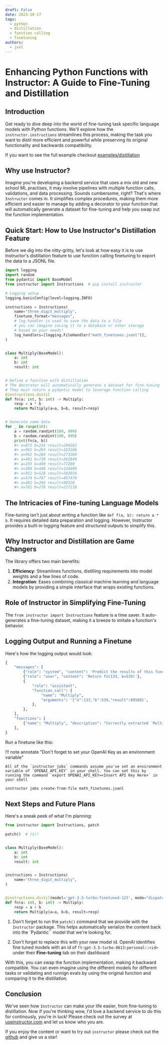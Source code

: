 ```yaml
---
draft: False
date: 2023-10-17
tags:
  - python
  - distillation
  - function calling
  - finetuning
authors:
  - jxnl
---
```


# Enhancing Python Functions with Instructor: A Guide to Fine-Tuning and Distillation

## Introduction

Get ready to dive deep into the world of fine-tuning task specific language models with Python functions. We'll explore how the `instructor.instructions` streamlines this process, making the task you want to distil more efficient and powerful while preserving its original functionality and backwards compatibility.

If you want to see the full example checkout [examples/distillation](https://github.com/jxnl/instructor/tree/main/examples/distilations)

<!-- more -->

## Why use Instructor?

Imagine you're developing a backend service that uses a mix old and new school ML practises, it may involve pipelines with multiple function calls, validations, and data processing. Sounds cumbersome, right? That's where `Instructor` comes in. It simplifies complex procedures, making them more efficient and easier to manage by adding a decorator to your function that will automatically generate a dataset for fine-tuning and help you swap out the function implementation.

## Quick Start: How to Use Instructor's Distillation Feature

Before we dig into the nitty-gritty, let's look at how easy it is to use Instructor's distillation feature to use function calling finetuning to export the data to a JSONL file.

```python
import logging
import random
from pydantic import BaseModel
from instructor import Instructions  # pip install instructor

# Logging setup
logging.basicConfig(level=logging.INFO)

instructions = Instructions(
    name="three_digit_multiply",
    finetune_format="messages",
    # log handler is used to save the data to a file
    # you can imagine saving it to a database or other storage
    # based on your needs!
    log_handlers=[logging.FileHandler("math_finetunes.jsonl")],
)


class Multiply(BaseModel):
    a: int
    b: int
    result: int


# Define a function with distillation
# The decorator will automatically generate a dataset for fine-tuning
# They must return a pydantic model to leverage function calling
@instructions.distil
def fn(a: int, b: int) -> Multiply:
    resp = a * b
    return Multiply(a=a, b=b, result=resp)


# Generate some data
for _ in range(10):
    a = random.randint(100, 999)
    b = random.randint(100, 999)
    print(fn(a, b))
    #> a=873 b=234 result=204282
    #> a=902 b=203 result=183106
    #> a=962 b=284 result=273208
    #> a=491 b=739 result=362849
    #> a=193 b=400 result=77200
    #> a=300 b=448 result=134400
    #> a=952 b=528 result=502656
    #> a=574 b=797 result=457478
    #> a=482 b=204 result=98328
    #> a=781 b=278 result=217118
```

## The Intricacies of Fine-tuning Language Models

Fine-tuning isn't just about writing a function like `def f(a, b): return a * b`. It requires detailed data preparation and logging. However, Instructor provides a built-in logging feature and structured outputs to simplify this.

## Why Instructor and Distillation are Game Changers

The library offers two main benefits:

1. **Efficiency**: Streamlines functions, distilling requirements into model weights and a few lines of code.
2. **Integration**: Eases combining classical machine learning and language models by providing a simple interface that wraps existing functions.

## Role of Instructor in Simplifying Fine-Tuning

The `from instructor import Instructions` feature is a time saver. It auto-generates a fine-tuning dataset, making it a breeze to imitate a function's behavior.

## Logging Output and Running a Finetune

Here's how the logging output would look:

```python
{
    "messages": [
        {"role": "system", "content": 'Predict the results of this function: ...'},
        {"role": "user", "content": 'Return fn(133, b=539)'},
        {
            "role": "assistant",
            "function_call": {
                "name": "Multiply",
                "arguments": '{"a":133,"b":539,"result":89509}',
            },
        },
    ],
    "functions": [
        {"name": "Multiply", "description": "Correctly extracted `Multiply`..."}
    ],
}
```

Run a finetune like this:

!!! note annotate "Don't forget to set your OpenAI Key as an environment variable"

    All of the `instructor jobs` commands assume you've set an environment variable of `OPENAI_API_KEY` in your shell. You can set this by running the command `export OPENAI_API_KEY=<Insert API Key Here>` in your shell

```bash
instructor jobs create-from-file math_finetunes.jsonl
```

## Next Steps and Future Plans

Here's a sneak peek of what I'm planning:

```python
from instructor import Instructions, patch

patch()  # (1)!


class Multiply(BaseModel):
    a: int
    b: int
    result: int


instructions = Instructions(
    name="three_digit_multiply",
)


@instructions.distil(model='gpt-3.5-turbo:finetuned-123', mode="dispatch")  # (2)!
def fn(a: int, b: int) -> Multiply:
    resp = a + b
    return Multiply(a=a, b=b, result=resp)
```

1.  Don't forget to run the `patch()` command that we provide with the `Instructor` package. This helps
    automatically serialize the content back into the `Pydantic`` model that we're looking for.

2.  Don't forget to replace this with your new model id. OpenAI identifies fine tuned models with an id
    of `ft:gpt-3.5-turbo-0613:personal::<id>` under their **Fine-tuning** tab on their dashboard

With this, you can swap the function implementation, making it backward compatible. You can even imagine using the different models for different tasks or validating and runnign evals by using the original function and comparing it to the distillation.

## Conclusion

We've seen how `Instructor` can make your life easier, from fine-tuning to distillation. Now if you're thinking wow, I'd love a backend service to do this for continously, you're in luck! Please check out the survey at [useinstructor.com](https://useinstructor.com) and let us know who you are.

If you enjoy the content or want to try out `instructor` please check out the [github](https://github.com/jxnl/instructor) and give us a star!
